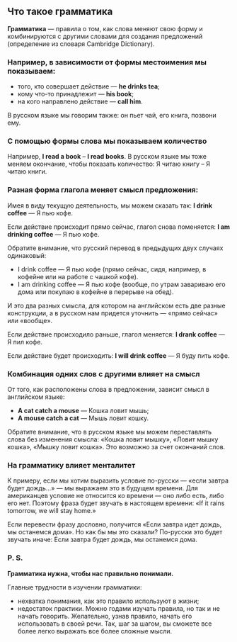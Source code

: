 ## Что такое грамматика

**Грамматика** — правила о том, как слова меняют свою форму и комбинируются с другими словами для создания предложений 
(определение из словаря Cambridge Dictionary).

### Например, в зависимости от формы местоимения мы показываем:

* того, кто совершает действие — **he drinks tea**;
* кому что-то принадлежит — **his book**;
* на кого направлено действие — **call him**. 

В русском языке мы говорим также: он пьет чай, его книга, позвони ему.

### С помощью формы слова мы показываем количество

Например, **I read a book** – **I read books**. В русском языке мы тоже меняем окончание, чтобы показать
количество: Я читаю книгу – Я читаю книги.

### Разная форма глагола меняет смысл предложения:

Имея в виду текущую деятельность, мы можем сказать так: **I drink coffee** — Я пью кофе.

Если действие происходит прямо сейчас, глагол снова поменяется: **I am drinking coffee** — Я пью кофе.

Обратите внимание, что русский перевод в предыдущих двух случаях одинаковый:

* I drink coffee — Я пью кофе (прямо сейчас, сидя, например, в кофейне или на работе с чашкой кофе).
* I am drinking coffee — Я пью кофе (вообще, по утрам завариваю его дома или покупаю в кофейне в перерыве на обед). 

И это два разных смысла, для котором на английском есть две разные
конструкции, а в русском нам придется уточнить — «прямо сейчас» или «вообще».

Если действие происходило раньше, глагол меняется: **I drank coffee** — Я пил кофе.

Если действие будет происходить: **I will drink coffee** — Я буду пить кофе.

### Комбинация одних слов с другими влияет на смысл

От того, как расположены слова в предложении, зависит смысл в английском языке:

* **A cat catch a mouse** — Кошка ловит мышь;
* **А mouse catch a cat** — Мышь ловит кошку.

Обратите внимание, что в русском языке мы можем переставлять слова без изменения смысла: «Кошка ловит мышку», «Ловит
мышку кошка», «Мышку ловит кошка». Это возможно за счет окончаний слов.

### На грамматику влияет менталитет

К примеру, если мы хотим выразить условие по-русски — «если завтра будет дождь…» — мы выражаем это в будущем времени. Для
американцев условие не относится ко времени — оно либо есть, либо его нет. Поэтому фраза будет звучать в настоящем
времени: «If it rains tomorrow, we will stay home.» 

Если перевести фразу дословно, получится «Если завтра идет дождь, мы останемся дома».
Но как бы мы это сказали? По-русски это будет звучать иначе: Если завтра будет дождь, мы останемся дома.

### P. S. 

**Грамматика нужна, чтобы нас правильно понимали.**

Главные трудности в изучении грамматики:
* нехватка понимания, как это правило используют в жизни;
* недостаток практики. Можно годами изучать правила, но так и не начать говорить. Желательно, узнав правило, начать его использовать в своей
речи. Так, шаг за шагом, вы сможете все более легко выражать все более сложные мысли.
